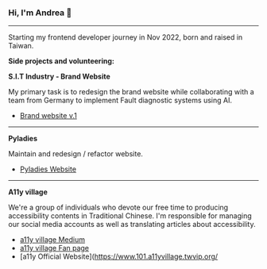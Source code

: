 ### Hi, I'm Andrea 👋
---
Starting my frontend developer journey in Nov 2022, born and raised in Taiwan.

**Side projects and volunteering:**

**S.I.T Industry - Brand Website**

My primary task is to redesign the brand website while collaborating with a team from Germany to implement Fault diagnostic systems using AI.
- [Brand website v.1](http://sit-technology.com/)
<!-- <img width="1435" alt="Screenshot 2023-05-01 at 9 49 16 PM" src="https://user-images.githubusercontent.com/84858081/235462189-2b1b1d14-fea7-4bb0-a380-b65900115eb0.png"> -->

---


**Pyladies**

Maintain and redesign / refactor website.
- [Pyladies Website](https://tw.pyladies.com/)

---

**A11y village**

We're a group of individuals who devote our free time to producing accessibility contents in Traditional Chinese.
I'm responsible for managing our social media accounts as well as translating articles about accessibility.

- [a11y village Medium](https://medium.com/@accessdiversers)
- [a11y village Fan page](https://www.facebook.com/accessdiversers/)
- [a11y Official Website](https://www.101.a11yvillage.twvip.org/

<!-- ![Group 346](https://user-images.githubusercontent.com/84858081/219078363-d1438cfa-db99-480b-aa76-646a0fd7e10a.png) -->
<!--
**AndreaFan123/AndreaFan123** is a ✨ _special_ ✨ repository because its `README.md` (this file) appears on your GitHub profile.

Here are some ideas to get you started:

- 🔭 I’m currently working on ...
- 🌱 I’m currently learning ...
- 👯 I’m looking to collaborate on ...
- 🤔 I’m looking for help with ...
- 💬 Ask me about ...
- 📫 How to reach me: ...
- 😄 Pronouns: ...
- ⚡ Fun fact: ...
-->
